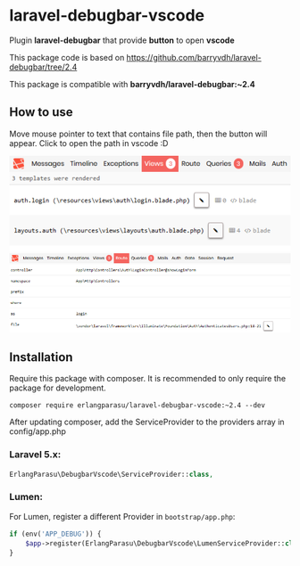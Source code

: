 # laravel-debugbar-vscode

Plugin **laravel-debugbar** that provide **button** to open **vscode**

This package code is based on https://github.com/barryvdh/laravel-debugbar/tree/2.4

This package is compatible with **barryvdh/laravel-debugbar:~2.4**

## How to use

Move mouse pointer to text that contains file path, then the button will appear. Click to open the path in vscode :D

![Screenshot 1](screenshots/laravel-debugbar-vscode.screnshot-1.png)
![Screenshot 2](screenshots/laravel-debugbar-vscode.screnshot-2.png)

## Installation

Require this package with composer. It is recommended to only require the package for development.

```shell
composer require erlangparasu/laravel-debugbar-vscode:~2.4 --dev
```

After updating composer, add the ServiceProvider to the providers array in config/app.php

### Laravel 5.x:

```php
ErlangParasu\DebugbarVscode\ServiceProvider::class,
```

### Lumen:

For Lumen, register a different Provider in `bootstrap/app.php`:

```php
if (env('APP_DEBUG')) {
    $app->register(ErlangParasu\DebugbarVscode\LumenServiceProvider::class);
}
```
